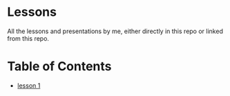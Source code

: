 # Lessons

All the lessons and presentations by me, either directly in this repo or linked from this repo.

# Table of Contents

* [lesson 1](./lesson1.ipynb)
